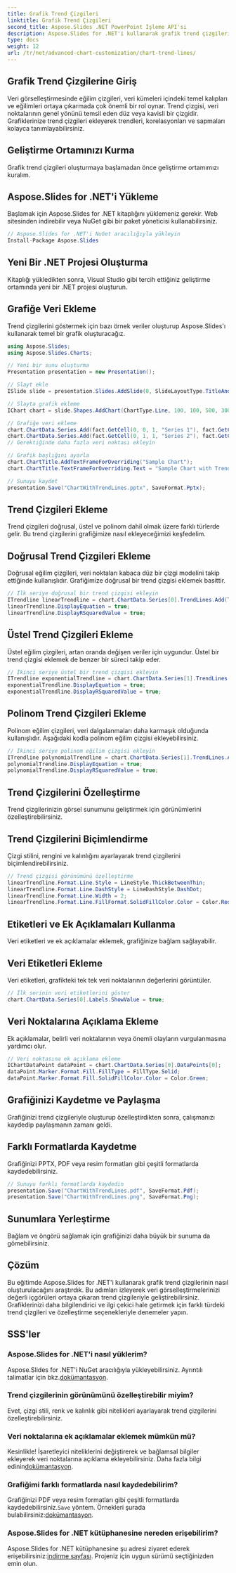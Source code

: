 ```yaml
---
title: Grafik Trend Çizgileri
linktitle: Grafik Trend Çizgileri
second_title: Aspose.Slides .NET PowerPoint İşleme API'si
description: Aspose.Slides for .NET'i kullanarak grafik trend çizgilerini nasıl oluşturacağınızı öğrenin. Adım adım rehberlik ve kod örnekleriyle veri görselleştirmelerini geliştirin.
type: docs
weight: 12
url: /tr/net/advanced-chart-customization/chart-trend-lines/
---
```


## Grafik Trend Çizgilerine Giriş

Veri görselleştirmesinde eğilim çizgileri, veri kümeleri içindeki temel kalıpları ve eğilimleri ortaya çıkarmada çok önemli bir rol oynar. Trend çizgisi, veri noktalarının genel yönünü temsil eden düz veya kavisli bir çizgidir. Grafiklerinize trend çizgileri ekleyerek trendleri, korelasyonları ve sapmaları kolayca tanımlayabilirsiniz.

## Geliştirme Ortamınızı Kurma

Grafik trend çizgileri oluşturmaya başlamadan önce geliştirme ortamımızı kuralım.

## Aspose.Slides for .NET'i Yükleme

Başlamak için Aspose.Slides for .NET kitaplığını yüklemeniz gerekir. Web sitesinden indirebilir veya NuGet gibi bir paket yöneticisi kullanabilirsiniz.

```csharp
// Aspose.Slides for .NET'i NuGet aracılığıyla yükleyin
Install-Package Aspose.Slides
```

## Yeni Bir .NET Projesi Oluşturma

Kitaplığı yükledikten sonra, Visual Studio gibi tercih ettiğiniz geliştirme ortamında yeni bir .NET projesi oluşturun.

## Grafiğe Veri Ekleme

Trend çizgilerini göstermek için bazı örnek veriler oluşturup Aspose.Slides'ı kullanarak temel bir grafik oluşturacağız.

```csharp
using Aspose.Slides;
using Aspose.Slides.Charts;

// Yeni bir sunu oluşturma
Presentation presentation = new Presentation();

// Slayt ekle
ISlide slide = presentation.Slides.AddSlide(0, SlideLayoutType.TitleAndContent);

// Slayta grafik ekleme
IChart chart = slide.Shapes.AddChart(ChartType.Line, 100, 100, 500, 300);

// Grafiğe veri ekleme
chart.ChartData.Series.Add(fact.GetCell(0, 0, 1, "Series 1"), fact.GetCell(0, 0, 2, 20));
chart.ChartData.Series.Add(fact.GetCell(0, 1, 1, "Series 2"), fact.GetCell(0, 1, 2, 35));
// Gerektiğinde daha fazla veri noktası ekleyin

// Grafik başlığını ayarla
chart.ChartTitle.AddTextFrameForOverriding("Sample Chart");
chart.ChartTitle.TextFrameForOverriding.Text = "Sample Chart with Trend Lines";

// Sunuyu kaydet
presentation.Save("ChartWithTrendLines.pptx", SaveFormat.Pptx);
```

## Trend Çizgileri Ekleme

Trend çizgileri doğrusal, üstel ve polinom dahil olmak üzere farklı türlerde gelir. Bu trend çizgilerini grafiğimize nasıl ekleyeceğimizi keşfedelim.

## Doğrusal Trend Çizgileri Ekleme

Doğrusal eğilim çizgileri, veri noktaları kabaca düz bir çizgi modelini takip ettiğinde kullanışlıdır. Grafiğimize doğrusal bir trend çizgisi eklemek basittir.

```csharp
// İlk seriye doğrusal bir trend çizgisi ekleyin
ITrendline linearTrendline = chart.ChartData.Series[0].TrendLines.Add(TrendlineType.Linear);
linearTrendline.DisplayEquation = true;
linearTrendline.DisplayRSquaredValue = true;
```

## Üstel Trend Çizgileri Ekleme

Üstel eğilim çizgileri, artan oranda değişen veriler için uygundur. Üstel bir trend çizgisi eklemek de benzer bir süreci takip eder.

```csharp
// İkinci seriye üstel bir trend çizgisi ekleyin
ITrendline exponentialTrendline = chart.ChartData.Series[1].TrendLines.Add(TrendlineType.Exponential);
exponentialTrendline.DisplayEquation = true;
exponentialTrendline.DisplayRSquaredValue = true;
```

## Polinom Trend Çizgileri Ekleme

Polinom eğilim çizgileri, veri dalgalanmaları daha karmaşık olduğunda kullanışlıdır. Aşağıdaki kodla polinom eğilim çizgisi ekleyebilirsiniz.

```csharp
// İkinci seriye polinom eğilim çizgisi ekleyin
ITrendline polynomialTrendline = chart.ChartData.Series[1].TrendLines.Add(TrendlineType.Polynomial, 2);
polynomialTrendline.DisplayEquation = true;
polynomialTrendline.DisplayRSquaredValue = true;
```

## Trend Çizgilerini Özelleştirme

Trend çizgilerinizin görsel sunumunu geliştirmek için görünümlerini özelleştirebilirsiniz.

## Trend Çizgilerini Biçimlendirme

Çizgi stilini, rengini ve kalınlığını ayarlayarak trend çizgilerini biçimlendirebilirsiniz.

```csharp
// Trend çizgisi görünümünü özelleştirme
linearTrendline.Format.Line.Style = LineStyle.ThickBetweenThin;
linearTrendline.Format.Line.DashStyle = LineDashStyle.DashDot;
linearTrendline.Format.Line.Width = 2;
linearTrendline.Format.Line.FillFormat.SolidFillColor.Color = Color.Red;
```

## Etiketleri ve Ek Açıklamaları Kullanma

Veri etiketleri ve ek açıklamalar eklemek, grafiğinize bağlam sağlayabilir.

## Veri Etiketleri Ekleme

Veri etiketleri, grafikteki tek tek veri noktalarının değerlerini görüntüler.

```csharp
// İlk serinin veri etiketlerini göster
chart.ChartData.Series[0].Labels.ShowValue = true;
```

## Veri Noktalarına Açıklama Ekleme

Ek açıklamalar, belirli veri noktalarının veya önemli olayların vurgulanmasına yardımcı olur.

```csharp
// Veri noktasına ek açıklama ekleme
IChartDataPoint dataPoint = chart.ChartData.Series[0].DataPoints[0];
dataPoint.Marker.Format.Fill.FillType = FillType.Solid;
dataPoint.Marker.Format.Fill.SolidFillColor.Color = Color.Green;
```

## Grafiğinizi Kaydetme ve Paylaşma

Grafiğinizi trend çizgileriyle oluşturup özelleştirdikten sonra, çalışmanızı kaydedip paylaşmanın zamanı geldi.

## Farklı Formatlarda Kaydetme

Grafiğinizi PPTX, PDF veya resim formatları gibi çeşitli formatlarda kaydedebilirsiniz.

```csharp
// Sunuyu farklı formatlarda kaydedin
presentation.Save("ChartWithTrendLines.pdf", SaveFormat.Pdf);
presentation.Save("ChartWithTrendLines.png", SaveFormat.Png);
```

## Sunumlara Yerleştirme

Bağlam ve öngörü sağlamak için grafiğinizi daha büyük bir sunuma da gömebilirsiniz.

## Çözüm

Bu eğitimde Aspose.Slides for .NET'i kullanarak grafik trend çizgilerinin nasıl oluşturulacağını araştırdık. Bu adımları izleyerek veri görselleştirmelerinizi değerli içgörüleri ortaya çıkaran trend çizgileriyle geliştirebilirsiniz. Grafiklerinizi daha bilgilendirici ve ilgi çekici hale getirmek için farklı türdeki trend çizgileri ve özelleştirme seçenekleriyle denemeler yapın.

## SSS'ler

### Aspose.Slides for .NET'i nasıl yüklerim?

 Aspose.Slides for .NET'i NuGet aracılığıyla yükleyebilirsiniz. Ayrıntılı talimatlar için bkz.[dokümantasyon](https://docs.aspose.com/slides/net/installation/).

### Trend çizgilerinin görünümünü özelleştirebilir miyim?

Evet, çizgi stili, renk ve kalınlık gibi nitelikleri ayarlayarak trend çizgilerini özelleştirebilirsiniz. 

### Veri noktalarına ek açıklamalar eklemek mümkün mü?

 Kesinlikle! İşaretleyici niteliklerini değiştirerek ve bağlamsal bilgiler ekleyerek veri noktalarına açıklama ekleyebilirsiniz. Daha fazla bilgi edinin[dokümantasyon](https://reference.aspose.com/slides/net/).

### Grafiğimi farklı formatlarda nasıl kaydedebilirim?

 Grafiğinizi PDF veya resim formatları gibi çeşitli formatlarda kaydedebilirsiniz.`Save` yöntem. Örnekleri şurada bulabilirsiniz:[dokümantasyon](https://reference.aspose.com/slides/net/).

### Aspose.Slides for .NET kütüphanesine nereden erişebilirim?

 Aspose.Slides for .NET kütüphanesine şu adresi ziyaret ederek erişebilirsiniz:[indirme sayfası](https://releases.aspose.com/slides/net/). Projeniz için uygun sürümü seçtiğinizden emin olun.